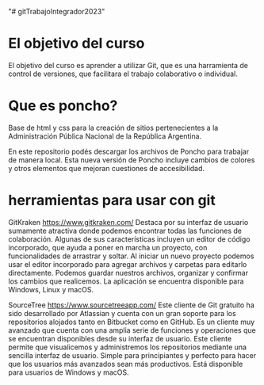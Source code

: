 "# gitTrabajoIntegrador2023" 

# El objetivo del curso 
El objetivo del curso es aprender a utilizar Git, que es una harramienta de control de versiones, que
facilitara el trabajo colaborativo o individual.

# Que es poncho?
Base de html y css para la creación de sitios pertenecientes a la Administración Pública Nacional de la República Argentina.

En este repositorio podés descargar los archivos de Poncho para trabajar de manera local. Esta nueva versión de Poncho incluye cambios de colores y otros elementos que mejoran cuestiones de accesibilidad.

# herramientas para usar con git 
   
GitKraken
    https://www.gitkraken.com/
    Destaca por su interfaz de usuario sumamente atractiva donde podemos encontrar todas las funciones de colaboración.
    Algunas de sus características incluyen un editor de código incorporado, que ayuda a poner en marcha un proyecto, con funcionalidades de arrastrar y soltar. Al iniciar un nuevo proyecto podemos usar el editor incorporado para agregar archivos y carpetas para editarlo directamente. Podemos guardar nuestros archivos, organizar y confirmar los cambios que realicemos. La aplicación se encuentra disponible para Windows, Linux y macOS.

SourceTree
    https://www.sourcetreeapp.com/
    Este cliente de Git gratuito ha sido desarrollado por Atlassian y cuenta con un gran soporte para los repositorios alojados tanto en Bitbucket como en GitHub. Es un cliente muy avanzado que cuenta con una amplia serie de funciones y operaciones que se encuentran disponibles desde su interfaz de usuario.
    Este cliente permite que visualicemos y administremos los repositorios mediante una sencilla interfaz de usuario. Simple para principiantes y perfecto para hacer que los usuarios más avanzados sean más productivos. Está disponible para usuarios de Windows y macOS.